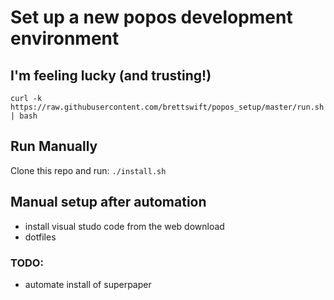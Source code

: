 # Set up a new popos development environment

## I'm feeling lucky (and trusting!)

`curl -k https://raw.githubusercontent.com/brettswift/popos_setup/master/run.sh | bash`

## Run Manually

Clone this repo and run: 
`./install.sh`

## Manual setup after automation

* install visual studo code from the web download
* dotfiles

### TODO:

* automate install of superpaper

